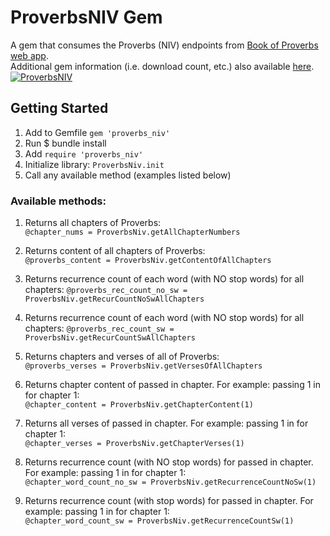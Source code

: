 # ProverbsNIV Gem
A gem that consumes the Proverbs (NIV) endpoints from [Book of Proverbs web app](http://bookofproverbs.herokuapp.com/api/v1/niv_bible).
<br>
Additional gem information (i.e. download count, etc.) also available [here](https://rubygems.org/gems/proverbs_niv).
<br>
[![ProverbsNIV](https://badge.fury.io/rb/proverbs_niv.svg)](https://badge.fury.io/rb/proverbs_niv)
<br>

## Getting Started
1. Add to Gemfile
 `gem 'proverbs_niv'`
2. Run $ bundle install
3. Add `require 'proverbs_niv'` 
4. Initialize library:
		`ProverbsNiv.init`
5. Call any available method (examples listed below)

### Available methods:
1. Returns all chapters of Proverbs:<br>
	`@chapter_nums = ProverbsNiv.getAllChapterNumbers`

2. Returns content of all chapters of Proverbs:<br>
	`@proverbs_content = ProverbsNiv.getContentOfAllChapters`

3. Returns recurrence count of each word (with NO stop words) for all chapters:
	 `@proverbs_rec_count_no_sw = ProverbsNiv.getRecurCountNoSwAllChapters`

4. Returns recurrence count of each word (with NO stop words) for all chapters:
	 `@proverbs_rec_count_sw = ProverbsNiv.getRecurCountSwAllChapters`

5. Returns chapters and verses of all of Proverbs:<br>
	`@proverbs_verses = ProverbsNiv.getVersesOfAllChapters`

6. Returns chapter content of passed in chapter.
		For example: passing 1 in for chapter 1:<br>
		`@chapter_content = ProverbsNiv.getChapterContent(1)`

7. Returns all verses of passed in chapter.
		For example: passing 1 in for chapter 1:<br>
		`@chapter_verses = ProverbsNiv.getChapterVerses(1)`

8. Returns recurrence count (with NO stop words) for passed in chapter.
		For example: passing 1 in for chapter 1:<br>
		`@chapter_word_count_no_sw = ProverbsNiv.getRecurrenceCountNoSw(1)`

9. Returns recurrence count (with stop words) for passed in chapter.
		For example: passing 1 in for chapter 1:<br>
		`@chapter_word_count_sw = ProverbsNiv.getRecurrenceCountSw(1)`


